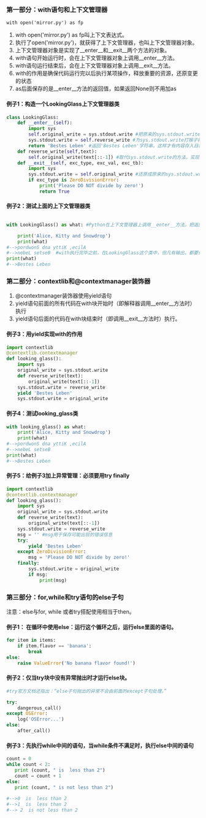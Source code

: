 ### 第一部分：with语句和上下文管理器

`with open('mirror.py') as fp`

1. with open('mirror.py') as fp叫上下文表达式。
2. 执行了open('mirror.py')，就获得了上下文管理器，也叫上下文管理器对象。
3. 上下文管理器对象是实现了__enter__和__exit__两个方法的对象。
4. with语句开始运行时，会在上下文管理器对象上调用__enter__方法。
5. with语句运行结束后，会在上下文管理器对象上调用__exit__方法。
6. with的作用是确保代码运行完以后执行某项操作，释放重要的资源，还原变更的状态
7. as后面保存的是__enter__方法的返回值，如果返回None则不用加as

#### 例子1：构造一个LookingGlass上下文管理器类
```python
class LookingGlass:
    def __enter__(self):
        import sys
        self.original_write = sys.stdout.write #把原来的sys.stdout.write方法保存在一个实例属性中，供后面使用
        sys.stdout.write = self.reverse_write #为sys.stdout.write打猴子补丁，替换成自己编写的方法。
        return 'Bestes Leben' #返回'Bestes Leben'字符串，这样才有内容存入目标变量what。
    def reverse_write(self,text):
        self.original_write(text[::-1]) #取代sys.stdout.write的方法，实现内容反转
    def __exit__(self, exc_type, exc_val, exc_tb):
        import sys
        sys.stdout.write = self.original_write #还原成原来的sys.stdout.write方法。
        if exc_type is ZeroDivisionError:
            print('Please DO NOT divide by zero!')
            return True


```

#### 例子2：测试上面的上下文管理器类
```python

with LookingGlass() as what: #Python在上下文管理器上调用__enter__方法，把返回结果绑定到what上。

    print('Alice, Kitty and Snowdrop')
    print(what)
#-->pordwonS dna yttiK ,ecilA
#-->nebeL setseB  #with执行完毕之前，在LookingGlass这个类中，但凡有输出，都要倒序输出
print(what)
#-->Bestes Leben

```

### 第二部分：contextlib和@contextmanager装饰器

1. @contextmanager装饰器使用yield语句
2. yield语句前面的所有代码在with块开始时（即解释器调用__enter__方法时）执行
3. yield语句后面的代码在with块结束时（即调用__exit__方法时）执行。

#### 例子3：用yield实现with的作用
```python
import contextlib
@contextlib.contextmanager
def looking_glass():
    import sys
    original_write = sys.stdout.write
    def reverse_write(text):
        original_write(text[::-1])
    sys.stdout.write = reverse_write
    yield 'Bestes Leben'
    sys.stdout.write = original_write

```

#### 例子4：测试looking_glass类
```python
with looking_glass() as what:
    print('Alice, Kitty and Snowdrop')
    print(what)
#-->pordwonS dna yttiK ,ecilA
#-->nebeL setseB
print(what)
#-->Bestes Leben
```

#### 例子5：给例子3加上异常管理：必须要用try finally
```python
import contextlib
@contextlib.contextmanager
def looking_glass():
    import sys
    original_write = sys.stdout.write
    def reverse_write(text):
        original_write(text[::-1])
    sys.stdout.write = reverse_write
    msg = '' #msg用于保存可能出现的错误信息
    try:
        yield 'Bestes Leben'
    except ZeroDivisionError:
        msg = 'Please DO NOT divide by zero!'
    finally:
        sys.stdout.write = original_write
        if msg:
            print(msg)

```

### 第三部分：for,while和try语句的else子句
注意：else与for, while 或者try搭配使用相当于then。</br>
#### 例子1： 在循环中使用else：运行这个循环之后，运行else里面的语句。
```python
for item in items:
    if item.flavor == 'banana':
        break
else:
    raise ValueError('No banana flavor found!')

```
#### 例子2：仅当try块中没有异常抛出时才运行else块。
```python
#try官方文档还指出：“else子句抛出的异常不会由前面的except子句处理。”

try:
    dangerous_call()
except OSError:
    log('OSError...')
else:
    after_call()
```

#### 例子3：先执行while中间的语句，当while条件不满足时，执行else中间的语句
```python
count = 0
while count < 2:
   print (count, " is  less than 2")
   count = count + 1
else:
   print (count, " is not less than 2")
   
#-->0  is  less than 2
#-->1  is  less than 2
#--> 2  is not less than 2

```


